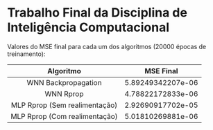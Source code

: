 # Trabalho Final da Disciplina de Inteligência Computacional

Valores do MSE final para cada um dos algoritmos (20000 épocas de treinamento):

Algoritmo                       | MSE Final
:---:                           | :------:
WNN Backpropagation             | 5.89249342207e-06
WNN Rprop                       | 4.78822172833e-06
MLP Rprop (Sem realimentação)   | 2.92690917702e-05
MLP Rprop (Com realimentação)   | 5.01810269881e-06